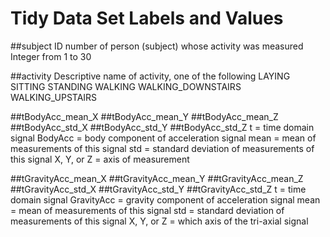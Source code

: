 Tidy Data Set Labels and Values
====

##subject
    ID number of person (subject) whose activity was measured
        Integer from 1 to 30
    
##activity
    Descriptive name of activity, one of the following
        LAYING
        SITTING
        STANDING
        WALKING
        WALKING_DOWNSTAIRS
        WALKING_UPSTAIRS

##tBodyAcc_mean_X
##tBodyAcc_mean_Y
##tBodyAcc_mean_Z
##tBodyAcc_std_X
##tBodyAcc_std_Y
##tBodyAcc_std_Z
    t = time domain signal
    BodyAcc = body component of acceleration signal
    mean = mean of measurements of this signal
    std = standard deviation of measurements of this signal
    X, Y, or Z = axis of measurement

##tGravityAcc_mean_X
##tGravityAcc_mean_Y
##tGravityAcc_mean_Z
##tGravityAcc_std_X
##tGravityAcc_std_Y
##tGravityAcc_std_Z
    t = time domain signal
    GravityAcc = gravity component of acceleration signal
    mean = mean of measurements of this signal
    std = standard deviation of measurements of this signal
    X, Y, or Z = which axis of the tri-axial signal
